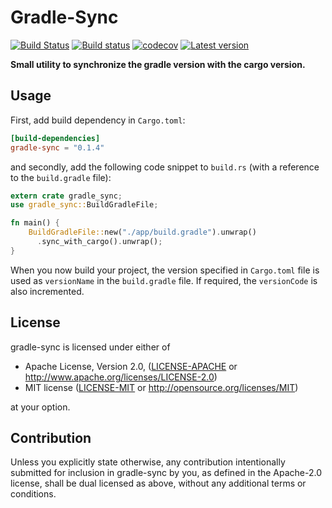 # Gradle-Sync
[![Build Status](https://travis-ci.org/lovebug356/gradle-sync.svg?branch=master)](https://travis-ci.org/lovebug356/gradle-sync)
[![Build status](https://ci.appveyor.com/api/projects/status/86s3teekhbj2a25h?svg=true)](https://ci.appveyor.com/project/lovebug356/gradle-sync)
[![codecov](https://codecov.io/gh/lovebug356/gradle-sync/branch/master/graph/badge.svg)](https://codecov.io/gh/lovebug356/gradle-sync)
[![Latest version](https://img.shields.io/crates/v/gradle-sync.svg)](https://crates.io/crates/gradle-sync)

**Small utility to synchronize the gradle version with the cargo version.**

## Usage

First, add build dependency in ```Cargo.toml```:

```toml
[build-dependencies]
gradle-sync = "0.1.4"
```

and secondly, add the following code snippet to ```build.rs``` (with a reference to the ```build.gradle``` file):

```rust
extern crate gradle_sync;
use gradle_sync::BuildGradleFile;

fn main() {
    BuildGradleFile::new("./app/build.gradle").unwrap()
      .sync_with_cargo().unwrap();
}

```

When you now build your project, the version specified in ```Cargo.toml``` file is used as ```versionName``` in the ```build.gradle``` file. If required, the ```versionCode``` is also incremented.

## License

gradle-sync is licensed under either of

 * Apache License, Version 2.0, ([LICENSE-APACHE](LICENSE-APACHE) or
   http://www.apache.org/licenses/LICENSE-2.0)
 * MIT license ([LICENSE-MIT](LICENSE-MIT) or
   http://opensource.org/licenses/MIT)

at your option.

## Contribution

Unless you explicitly state otherwise, any contribution intentionally submitted
for inclusion in gradle-sync by you, as defined in the Apache-2.0 license, shall be
dual licensed as above, without any additional terms or conditions.

